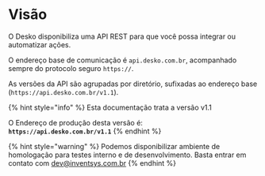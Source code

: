 # Visão

O Desko disponibiliza uma API REST para que você possa integrar ou automatizar ações.

O endereço base de comunicação é `api.desko.com.br`, acompanhado sempre do protocolo seguro `https://`.

 As versões da API são agrupadas por diretório, sufixadas ao endereço base\
 (`https://api.desko.com.br/v1.1`).

{% hint style="info" %}
Esta documentação trata a versão v1.1

O Endereço de produção desta versão é: \
**`https://api.desko.com.br/v1.1`**
{% endhint %}

{% hint style="warning" %}
Podemos disponibilizar ambiente de homologação para testes interno e de desenvolvimento. Basta entrar em contato com dev@inventsys.com.br
{% endhint %}
